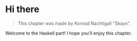 # Hi there

> This chapter was made by Konrad Nachtigall "Skayo".

Welcome to the Haskell part!
I hope you'll enjoy this chapter.
